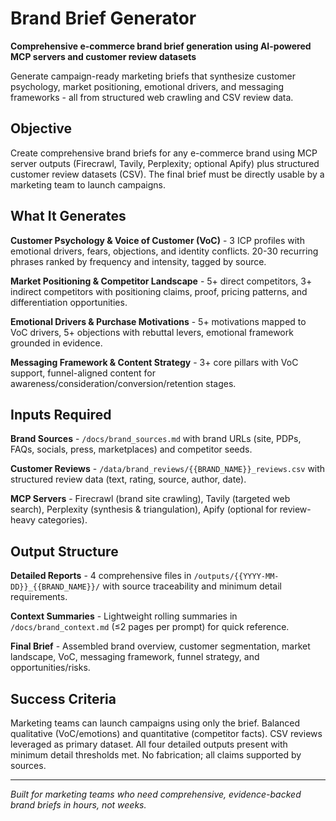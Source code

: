 # Brand Brief Generator

**Comprehensive e-commerce brand brief generation using AI-powered MCP servers and customer review datasets**

Generate campaign-ready marketing briefs that synthesize customer psychology, market positioning, emotional drivers, and messaging frameworks - all from structured web crawling and CSV review data.

## Objective

Create comprehensive brand briefs for any e-commerce brand using MCP server outputs (Firecrawl, Tavily, Perplexity; optional Apify) plus structured customer review datasets (CSV). The final brief must be directly usable by a marketing team to launch campaigns.

## What It Generates

**Customer Psychology & Voice of Customer (VoC)** - 3 ICP profiles with emotional drivers, fears, objections, and identity conflicts. 20-30 recurring phrases ranked by frequency and intensity, tagged by source.

**Market Positioning & Competitor Landscape** - 5+ direct competitors, 3+ indirect competitors with positioning claims, proof, pricing patterns, and differentiation opportunities.

**Emotional Drivers & Purchase Motivations** - 5+ motivations mapped to VoC drivers, 5+ objections with rebuttal levers, emotional framework grounded in evidence.

**Messaging Framework & Content Strategy** - 3+ core pillars with VoC support, funnel-aligned content for awareness/consideration/conversion/retention stages.

## Inputs Required

**Brand Sources** - `/docs/brand_sources.md` with brand URLs (site, PDPs, FAQs, socials, press, marketplaces) and competitor seeds.

**Customer Reviews** - `/data/brand_reviews/{{BRAND_NAME}}_reviews.csv` with structured review data (text, rating, source, author, date).

**MCP Servers** - Firecrawl (brand site crawling), Tavily (targeted web search), Perplexity (synthesis & triangulation), Apify (optional for review-heavy categories).

## Output Structure

**Detailed Reports** - 4 comprehensive files in `/outputs/{{YYYY-MM-DD}}_{{BRAND_NAME}}/` with source traceability and minimum detail requirements.

**Context Summaries** - Lightweight rolling summaries in `/docs/brand_context.md` (≤2 pages per prompt) for quick reference.

**Final Brief** - Assembled brand overview, customer segmentation, market landscape, VoC, messaging framework, funnel strategy, and opportunities/risks.

## Success Criteria

Marketing teams can launch campaigns using only the brief. Balanced qualitative (VoC/emotions) and quantitative (competitor facts). CSV reviews leveraged as primary dataset. All four detailed outputs present with minimum detail thresholds met. No fabrication; all claims supported by sources.

---

*Built for marketing teams who need comprehensive, evidence-backed brand briefs in hours, not weeks.*
